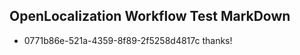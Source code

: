 ## OpenLocalization Workflow Test MarkDown
* 0771b86e-521a-4359-8f89-2f5258d4817c thanks!

<!--HONumber=Jul16_HO3-->


